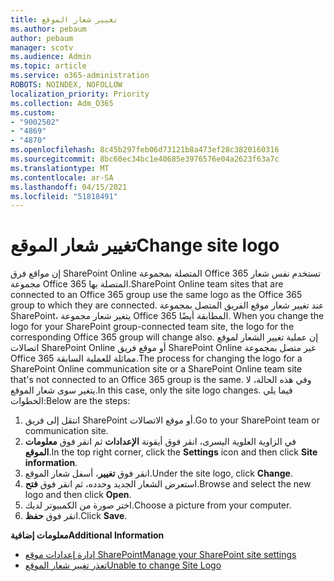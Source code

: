 ```yaml
---
title: تغيير شعار الموقع
ms.author: pebaum
author: pebaum
manager: scotv
ms.audience: Admin
ms.topic: article
ms.service: o365-administration
ROBOTS: NOINDEX, NOFOLLOW
localization_priority: Priority
ms.collection: Adm_O365
ms.custom:
- "9002502"
- "4869"
- "4870"
ms.openlocfilehash: 8c45b297feb06d73121b8a473ef28c3820160316
ms.sourcegitcommit: 8bc60ec34bc1e40685e3976576e04a2623f63a7c
ms.translationtype: MT
ms.contentlocale: ar-SA
ms.lasthandoff: 04/15/2021
ms.locfileid: "51818491"
---
```

# <a name="change-site-logo"></a><span data-ttu-id="243ed-102">تغيير شعار الموقع</span><span class="sxs-lookup"><span data-stu-id="243ed-102">Change site logo</span></span>

<span data-ttu-id="243ed-103">إن مواقع فرق SharePoint Online المتصلة بمجموعة Office 365 تستخدم نفس شعار مجموعة Office 365 المتصلة بها.</span><span class="sxs-lookup"><span data-stu-id="243ed-103">SharePoint Online team sites that are connected to an Office 365 group use the same logo as the Office 365 group to which they are connected.</span></span> <span data-ttu-id="243ed-104">عند تغيير شعار موقع الفريق المتصل بمجموعة SharePoint، يتغير شعار مجموعة Office 365 المطابقة أيضًا. </span><span class="sxs-lookup"><span data-stu-id="243ed-104">When you change the logo for your SharePoint group-connected team site, the logo for the corresponding Office 365 group will change also.</span></span> <span data-ttu-id="243ed-105">إن عملية تغيير الشعار لموقع اتصالات SharePoint Online أو موقع فريق SharePoint Online غير متصل بمجموعة Office 365 مماثلة للعملية السابقة.</span><span class="sxs-lookup"><span data-stu-id="243ed-105">The process for changing the logo for a SharePoint Online communication site or a SharePoint Online team site that's not connected to an Office 365 group is the same.</span></span> <span data-ttu-id="243ed-106">وفي هذه الحالة، لا يتغير سوى شعار الموقع.</span><span class="sxs-lookup"><span data-stu-id="243ed-106">In this case, only the site logo changes.</span></span> <span data-ttu-id="243ed-107">فيما يلي الخطوات:</span><span class="sxs-lookup"><span data-stu-id="243ed-107">Below are the steps:</span></span>

1. <span data-ttu-id="243ed-108">انتقل إلى فريق SharePoint أو موقع الاتصالات.</span><span class="sxs-lookup"><span data-stu-id="243ed-108">Go to your SharePoint team or communication site.</span></span>
2. <span data-ttu-id="243ed-109">في الزاوية العلوية اليسرى، انقر فوق أيقونة **الإعدادات** ثم انقر فوق **معلومات الموقع**.</span><span class="sxs-lookup"><span data-stu-id="243ed-109">In the top right corner, click the **Settings** icon and then click **Site information**.</span></span>
3. <span data-ttu-id="243ed-110">انقر فوق **تغيير**، أسفل شعار الموقع.</span><span class="sxs-lookup"><span data-stu-id="243ed-110">Under the site logo, click **Change**.</span></span>
4. <span data-ttu-id="243ed-111">استعرض الشعار الجديد وحدده، ثم انقر فوق **فتح**.</span><span class="sxs-lookup"><span data-stu-id="243ed-111">Browse and select the new logo and then click **Open**.</span></span>
5. <span data-ttu-id="243ed-112">اختر صورة من الكمبيوتر لديك.</span><span class="sxs-lookup"><span data-stu-id="243ed-112">Choose a picture from your computer.</span></span>
6. <span data-ttu-id="243ed-113">انقر فوق **حفظ**.</span><span class="sxs-lookup"><span data-stu-id="243ed-113">Click **Save**.</span></span>

<span data-ttu-id="243ed-114">**معلومات إضافية**</span><span class="sxs-lookup"><span data-stu-id="243ed-114">**Additional Information**</span></span>

- [<span data-ttu-id="243ed-115">إدارة إعدادات موقع SharePoint‏</span><span class="sxs-lookup"><span data-stu-id="243ed-115">Manage your SharePoint site settings</span></span>](https://support.office.com/article/manage-your-sharepoint-site-settings-8376034d-d0c7-446e-9178-6ab51c58df42)
- [<span data-ttu-id="243ed-116">تعذر تغيير شعار الموقع</span><span class="sxs-lookup"><span data-stu-id="243ed-116">Unable to change Site Logo</span></span>](https://docs.microsoft.com/sharepoint/troubleshoot/sites/error-when-changing-o365-site-logo)
